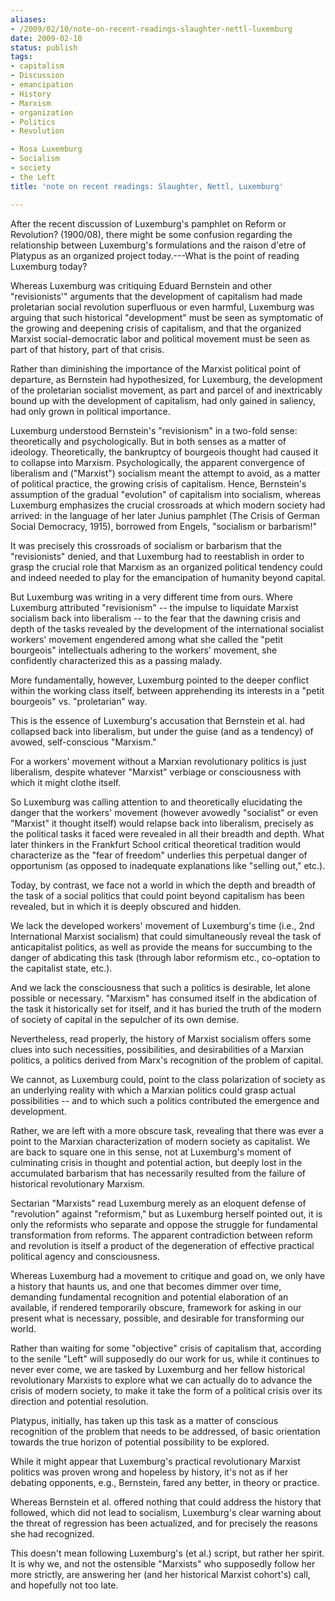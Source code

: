 ```yaml
---
aliases:
- /2009/02/10/note-on-recent-readings-slaughter-nettl-luxemburg
date: 2009-02-10
status: publish
tags:
- capitalism
- Discussion
- emancipation
- History
- Marxism
- organization
- Politics
- Revolution

- Rosa Luxemburg
- Socialism
- society
- the Left
title: 'note on recent readings: Slaughter, Nettl, Luxemburg'

---
```

After the recent discussion of Luxemburg's pamphlet on Reform or Revolution? (1900/08), there might be some confusion regarding the relationship between Luxemburg's formulations and the raison d'etre of Platypus as an organized project today.---What is the point of reading Luxemburg today?

Whereas Luxemburg was critiquing Eduard Bernstein and other "revisionists'" arguments that the development of capitalism had made proletarian social revolution superfluous or even harmful, Luxemburg was arguing that such historical "development" must be seen as symptomatic of the growing and deepening crisis of capitalism, and that the organized Marxist social-democratic labor and political movement must be seen as part of that history, part of that crisis.

Rather than diminishing the importance of the Marxist political point of departure, as Bernstein had hypothesized, for Luxemburg, the development of the proletarian socialist movement, as part and parcel of and inextricably bound up with the development of capitalism, had only gained in saliency, had only grown in political importance.

Luxemburg understood Bernstein's "revisionism" in a two-fold sense: theoretically and psychologically. But in both senses as a matter of ideology. Theoretically, the bankruptcy of bourgeois thought had caused it to collapse into Marxism. Psychologically, the apparent convergence of liberalism and ("Marxist") socialism meant the attempt to avoid, as a matter of political practice, the growing crisis of capitalism. Hence, Bernstein's assumption of the gradual "evolution" of capitalism into socialism, whereas Luxemburg emphasizes the crucial crossroads at which modern society had arrived: in the language of her later Junius pamphlet (The Crisis of German Social Democracy, 1915), borrowed from Engels, "socialism or barbarism!"

It was precisely this crossroads of socialism or barbarism that the "revisionists" denied, and that Luxemburg had to reestablish in order to grasp the crucial role that Marxism as an organized political tendency could and indeed needed to play for the emancipation of humanity beyond capital.

But Luxemburg was writing in a very different time from ours. Where Luxemburg attributed "revisionism" -- the impulse to liquidate Marxist socialism back into liberalism -- to the fear that the dawning crisis and depth of the tasks revealed by the development of the international socialist workers' movement engendered among what she called the "petit bourgeois" intellectuals adhering to the workers' movement, she confidently characterized this as a passing malady.

More fundamentally, however, Luxemburg pointed to the deeper conflict within the working class itself, between apprehending its interests in a "petit bourgeois" vs. "proletarian" way.

This is the essence of Luxemburg's accusation that Bernstein et al. had collapsed back into liberalism, but under the guise (and as a tendency) of avowed, self-conscious "Marxism."

For a workers' movement without a Marxian revolutionary politics is just liberalism, despite whatever "Marxist" verbiage or consciousness with which it might clothe itself.

So Luxemburg was calling attention to and theoretically elucidating the danger that the workers' movement (however avowedly "socialist" or even "Marxist" it thought itself) would relapse back into liberalism, precisely as the political tasks it faced were revealed in all their breadth and depth. What later thinkers in the Frankfurt School critical theoretical tradition would characterize as the "fear of freedom" underlies this perpetual danger of opportunism (as opposed to inadequate explanations like "selling out," etc.).

Today, by contrast, we face not a world in which the depth and breadth of the task of a social politics that could point beyond capitalism has been revealed, but in which it is deeply obscured and hidden.

We lack the developed workers' movement of Luxemburg's time (i.e., 2nd International Marxist socialism) that could simultaneously reveal the task of anticapitalist politics, as well as provide the means for succumbing to the danger of abdicating this task (through labor reformism etc., co-optation to the capitalist state, etc.).

And we lack the consciousness that such a politics is desirable, let alone possible or necessary. "Marxism" has consumed itself in the abdication of the task it historically set for itself, and it has buried the truth of the modern of society of capital in the sepulcher of its own demise.

Nevertheless, read properly, the history of Marxist socialism offers some clues into such necessities, possibilities, and desirabilities of a Marxian politics, a politics derived from Marx's recognition of the problem of capital.

We cannot, as Luxemburg could, point to the class polarization of society as an underlying reality with which a Marxian politics could grasp actual possibilities -- and to which such a politics contributed the emergence and development.

Rather, we are left with a more obscure task, revealing that there was ever a point to the Marxian characterization of modern society as capitalist. We are back to square one in this sense, not at Luxemburg's moment of culminating crisis in thought and potential action, but deeply lost in the accumulated barbarism that has necessarily resulted from the failure of historical revolutionary Marxism.

Sectarian "Marxists" read Luxemburg merely as an eloquent defense of "revolution" against "reformism," but as Luxemburg herself pointed out, it is only the reformists who separate and oppose the struggle for fundamental transformation from reforms. The apparent contradiction between reform and revolution is itself a product of the degeneration of effective practical political agency and consciousness.

Whereas Luxemburg had a movement to critique and goad on, we only have a history that haunts us, and one that becomes dimmer over time, demanding fundamental recognition and potential elaboration of an available, if rendered temporarily obscure, framework for asking in our present what is necessary, possible, and desirable for transforming our world.

Rather than waiting for some "objective" crisis of capitalism that, according to the senile "Left" will supposedly do our work for us, while it continues to never ever come, we are tasked by Luxemburg and her fellow historical revolutionary Marxists to explore what we can actually do to advance the crisis of modern society, to make it take the form of a political crisis over its direction and potential resolution.

Platypus, initially, has taken up this task as a matter of conscious recognition of the problem that needs to be addressed, of basic orientation towards the true horizon of potential possibility to be explored.

While it might appear that Luxemburg's practical revolutionary Marxist politics was proven wrong and hopeless by history, it's not as if her debating opponents, e.g., Bernstein, fared any better, in theory or practice.

Whereas Bernstein et al. offered nothing that could address the history that followed, which did not lead to socialism, Luxemburg's clear warning about the threat of regression has been actualized, and for precisely the reasons she had recognized.

This doesn't mean following Luxemburg's (et al.) script, but rather her spirit. It is why we, and not the ostensible "Marxists" who supposedly follow her more strictly, are answering her (and her historical Marxist cohort's) call, and hopefully not too late.
